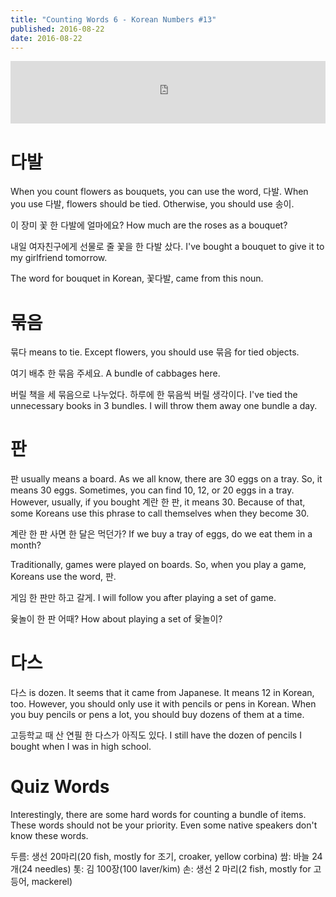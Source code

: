 ```yaml
---
title: "Counting Words 6 - Korean Numbers #13"
published: 2016-08-22
date: 2016-08-22
---
```

<iframe id="audio_iframe" src="https://www.podbean.com/media/player/igddc-61fca3?skin=12" width="100%" height="100" frameborder="0" scrolling="no"></iframe>

#  다발

When you count flowers as bouquets, you can use the word, 다발. When you use 다발, flowers should be tied. Otherwise, you should use 송이.

이 장미 꽃 한 다발에 얼마에요?
How much are the roses as a bouquet?

내일 여자친구에게 선물로 줄 꽃을 한 다발 샀다. 
I've bought a bouquet to give it to my girlfriend tomorrow. 

The word for bouquet in Korean, 꽃다발, came from this noun. 


#  묶음

묶다 means to tie. Except flowers, you should use 묶음 for tied objects.

여기 배추 한 묶음 주세요. 
A bundle of cabbages here. 

버릴 책을 세 묶음으로 나누었다. 하루에 한 묶음씩 버릴 생각이다. 
I've tied the unnecessary books in 3 bundles. I will throw them away one bundle a day. 


#  판

판 usually means a board. As we all know, there are 30 eggs on a tray. So, it means 30 eggs. Sometimes, you can find 10, 12, or 20 eggs in a tray. However, usually, if you bought 계란 한 판, it means 30. Because of that, some Koreans use this phrase to call themselves when they become 30. 

계란 한 판 사면 한 달은 먹던가?
If we buy a tray of eggs, do we eat them in a month?

Traditionally, games were played on boards. So, when you play a game, Koreans use the word, 판. 

게임 한 판만 하고 갈게. 
I will follow you after playing a set of game.

윷놀이 한 판 어때?
How about playing a set of 윷놀이?

#  다스

다스 is dozen. It seems that it came from Japanese. It means 12 in Korean, too. However, you should only use it with pencils or pens in Korean. When you buy pencils or pens a lot, you should buy dozens of them at a time. 

고등학교 때 산 연필 한 다스가 아직도 있다. 
I still have the dozen of pencils I bought when I was in high school. 


#  Quiz Words

Interestingly, there are some hard words for counting a bundle of items. These words should not be your priority. Even some native speakers don't know these words. 

두름: 생선 20마리(20 fish, mostly for 조기, croaker, yellow corbina)
쌈: 바늘 24개(24 needles)
톳: 김 100장(100 laver/kim)
손: 생선 2 마리(2 fish, mostly for 고등어, mackerel)
